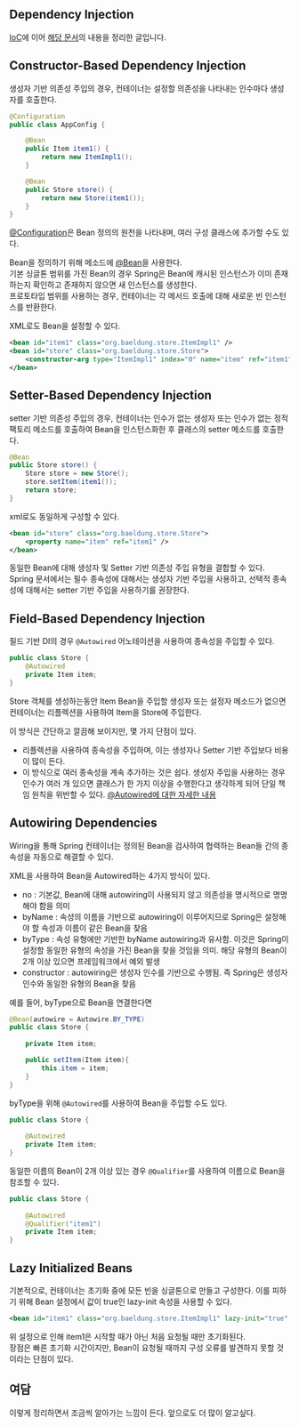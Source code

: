## Dependency Injection
[IoC](https://github.com/proceane/TIL/blob/master/Java/Spring/Theory/InversionOfControlAndDI.md)에 이어 [해당 문서](https://www.baeldung.com/inversion-control-and-dependency-injection-in-spring)의 내용을 정리한 글입니다.

## Constructor-Based Dependency Injection
생성자 기반 의존성 주입의 경우, 컨테이너는 설정할 의존성을 나타내는 인수마다 생성자를 호출한다.
```java
@Configuration
public class AppConfig {

    @Bean
    public Item item1() {
        return new ItemImpl1();
    }

    @Bean
    public Store store() {
        return new Store(item1());
    }
}
```
[@Configuration](https://github.com/proceane/TIL/blob/master/Java/Spring/Annotation/%40Configuration.md)은 Bean 정의의 원천을 나타내며, 여러 구성 클래스에 추가할 수도 있다.

Bean을 정의하기 위해 메소드에 [@Bean](https://github.com/proceane/TIL/blob/master/Java/Spring/Annotation/%40Bean.md)을 사용한다.  
기본 싱글톤 범위를 가진 Bean의 경우 Spring은 Bean에 캐시된 인스턴스가 이미 존재하는지 확인하고 존재하지 않으면 새 인스턴스를 생성한다.  
프로토타입 범위를 사용하는 경우, 컨테이너는 각 메서드 호출에 대해 새로운 빈 인스턴스를 반환한다.

XML로도 Bean을 설정할 수 있다.
```xml
<bean id="item1" class="org.baeldung.store.ItemImpl1" /> 
<bean id="store" class="org.baeldung.store.Store"> 
    <constructor-arg type="ItemImpl1" index="0" name="item" ref="item1" /> 
</bean>
```

## Setter-Based Dependency Injection
setter 기반 의존성 주입의 경우, 컨테이너는 인수가 없는 생성자 또는 인수가 없는 정적 팩토리 메소드를 호출하여 Bean을 인스턴스화한 후 클래스의 setter 메소드를 호출한다.
```java
@Bean
public Store store() {
    Store store = new Store();
    store.setItem(item1());
    return store;
}
```
xml로도 동일하게 구성할 수 있다.
```xml
<bean id="store" class="org.baeldung.store.Store">
    <property name="item" ref="item1" />
</bean>
```
동일한 Bean에 대해 생성자 및 Setter 기반 의존성 주입 유형을 결합할 수 있다.  
Spring 문서에서는 필수 종속성에 대해서는 생성자 기반 주입을 사용하고, 선택적 종속성에 대해서는 setter 기반 주입을 사용하기를 권장한다.

## Field-Based Dependency Injection
필드 기반 DI의 경우 `@Autowired` 어노테이션을 사용하여 종속성을 주입할 수 있다.
```java
public class Store {
    @Autowired
    private Item item; 
}
```
Store 객체를 생성하는동안 Item Bean을 주입할 생성자 또는 설정자 메소드가 없으면 컨테이너는 리플렉션을 사용하여 Item을 Store에 주입한다.

이 방식은 간단하고 깔끔해 보이지만, 몇 가지 단점이 있다.
* 리플렉션을 사용하여 종속성을 주입하며, 이는 생성자나 Setter 기반 주입보다 비용이 많이 든다.
* 이 방식으로 여러 종속성을 계속 추가하는 것은 쉽다. 생성자 주입을 사용하는 경우 인수가 여러 개 있으면 클래스가 한 가지 이상을 수행한다고 생각하게 되어 단일 책임 원칙을 위반할 수 있다.
[@Autowired에 대한 자세한 내용](https://www.baeldung.com/spring-annotations-resource-inject-autowire)

## Autowiring Dependencies
Wiring을 통해 Spring 컨테이너는 정의된 Bean을 검사하여 협력하는 Bean들 간의 종속성을 자동으로 해결할 수 있다.

XML을 사용하여 Bean을 Autowired하는 4가지 방식이 있다.
* no : 기본값, Bean에 대해 autowiring이 사용되지 않고 의존성을 명시적으로 명명해야 함을 의미
* byName : 속성의 이름을 기반으로 autowiring이 이루어지므로 Spring은 설정해야 할 속성과 이름이 같은 Bean을 찾음
* byType : 속성 유형에만 기반한 byName autowiring과 유사함. 이것은 Spring이 설정할 동일한 유형의 속성을 가진 Bean을 찾을 것임을 의미. 해당 유형의 Bean이 2개 이상 있으면 프레임워크에서 예외 발생
* constructor : autowiring은 생성자 인수를 기반으로 수행됨. 즉 Spring은 생성자 인수와 동일한 유형의 Bean을 찾음

예를 들어, byType으로 Bean을 연결한다면
```java
@Bean(autowire = Autowire.BY_TYPE)
public class Store {
    
    private Item item;

    public setItem(Item item){
        this.item = item;    
    }
}
```

byType을 위해 `@Autowired`를 사용하여 Bean을 주입할 수도 있다.
```java
public class Store {
    
    @Autowired
    private Item item;
}
```

동일한 이름의 Bean이 2개 이상 있는 경우 `@Qualifier`를 사용하여 이름으로 Bean을 참조할 수 있다.
```java
public class Store {
    
    @Autowired
    @Qualifier("item1")
    private Item item;
}
```

## Lazy Initialized Beans
기본적으로, 컨테이너는 초기화 중에 모든 빈을 싱글톤으로 만들고 구성한다. 
이를 피하기 위해 Bean 설정에서 값이 true인 lazy-init 속성을 사용할 수 있다.
```xml
<bean id="item1" class="org.baeldung.store.ItemImpl1" lazy-init="true" />
```
위 설정으로 인해 item1은 시작할 때가 아닌 처음 요청될 때만 초기화된다.  
장점은 빠른 초기화 시간이지만, Bean이 요청될 때까지 구성 오류를 발견하지 못할 것이라는 단점이 있다.

## 여담
이렇게 정리하면서 조금씩 알아가는 느낌이 든다.
앞으로도 더 많이 알고싶다.